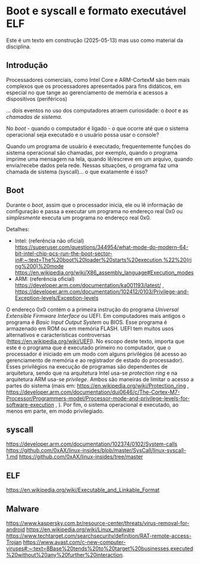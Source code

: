 # Boot e syscall e formato executável ELF

Este é um texto em construção (2025-05-13) mas uso como material da disciplina.

## Introdução

Processadores comerciais, como Intel Core e ARM-CortexM são bem mais complexos que os processadores apresentados para fins didáticos, em especial no que tange ao gerenciamento de memória e acessos a dispositivos (periféricos)

... dois eventos no uso dos computadores atraem curiosidade: o *boot* e as *chamadas de sistema*.

No *boot* - quando o computador é ligado - o que ocorre até que o sistema operacional seja executado e o usuário possa usar o console?

Quando um programa de usuário é executado, frequentemente funções do sistema operacional são chamadas, por exemplo, quando o programa imprime uma mensagem na tela, quando lê/escreve em um arquivo, quando envia/recebe dados pela rede. Nessas situações, o programa faz uma chamada de sistema (syscall)... o que exatamente é isso?

## Boot

Durante o *boot*, assim que o processador inicia, ele ou lê informação de configuração e passa a executar um programa no endereço real 0x0 ou *simplesmente* executa um programa no endereço real 0x0.

Detalhes:
  - Intel: (referência não oficial) https://superuser.com/questions/344954/what-mode-do-modern-64-bit-intel-chip-pcs-run-the-boot-sector-in#:~:text=The%20boot%20loader%20starts%20execution,%22%20(ring%200)%20mode https://en.wikipedia.org/wiki/X86_assembly_language#Execution_modes 
  - ARM: (referência oficial) https://developer.arm.com/documentation/ka001193/latest/ , https://developer.arm.com/documentation/102412/0103/Privilege-and-Exception-levels/Exception-levels
  
O endereço 0x0 contém o a primeira instrução do programa  *Universal Extensible Firmware Interface* ou UEFI. Em computadores mais antigos o programa é *Basic Input Output System* ou BIOS. Esse programa é armazenado em ROM ou em memória FLASH.  UEFI tem muitos usos alternativos e características controversas (https://en.wikipedia.org/wiki/UEFI). No escopo deste texto, importa que este é o programa que é executado primeiro no computador, que o processador é iniciado em um modo com alguns privilégios (ié acesso ao gerenciamento de memória e ao registrador de estado do processador). Esses privilégios na execução de programas são dependentes de arquitetura, sendo que na arquitetura Intel usa-se *protection ring* e na arquitetura ARM usa-se *privilege*. Ambos são maneiras de limitar o acesso a partes do sistema (mais em: https://en.wikipedia.org/wiki/Protection_ring , https://developer.arm.com/documentation/dui0646/c/The-Cortex-M7-Processor/Programmers-model/Processor-mode-and-privilege-levels-for-software-execution , ). Por fim, o sistema operacional é executado, ao menos em parte, em modo privilegiado.

## syscall

https://developer.arm.com/documentation/102374/0102/System-calls
https://github.com/0xAX/linux-insides/blob/master/SysCall/linux-syscall-1.md
https://github.com/0xAX/linux-insides/tree/master

## ELF

https://en.wikipedia.org/wiki/Executable_and_Linkable_Format

## Malware

https://www.kaspersky.com.br/resource-center/threats/virus-removal-for-android
https://en.wikipedia.org/wiki/Linux_malware
https://www.techtarget.com/searchsecurity/definition/RAT-remote-access-Trojan
https://www.avast.com/c-new-computer-viruses#:~:text=8Base%20tends%20to%20target%20businesses,executed%20without%20any%20further%20interaction.
